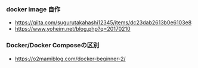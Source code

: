 ### docker image 自作
* https://qiita.com/sugurutakahashi12345/items/dc23dab2613b0e6103e8
* https://www.yoheim.net/blog.php?q=20170210

### Docker/Docker Composeの区別
* https://o2mamiblog.com/docker-beginner-2/
